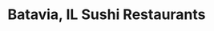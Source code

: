 ---
layout: city
title: Batavia, IL Sushi Restaurants
permalink: /illinois/batavia/
stateAbbr: IL
stateName: Illinois
cityName: Batavia
---